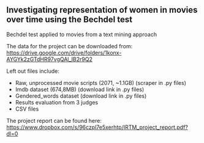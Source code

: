 ## Investigating representation of women in movies over time using the Bechdel test
Bechdel test applied to movies from a text mining approach

The data for the project can be downloaded from:
https://drive.google.com/drive/folders/1konx-AYGYk2zGTdHR97vgQAl_IB2r9Q2


Left out files include:
- Raw, unprocessed movie scripts (2071, ~1.1GB) (scraper in .py files)
- Imdb dataset (674,8MB) (download link in .py files)
- Gendered_words dataset (download link in .py files)
- Results evaluation from 3 judges
- CSV files


The project report can be found here:
https://www.dropbox.com/s/96czpl7e5xerhtp/IRTM_project_report.pdf?dl=0